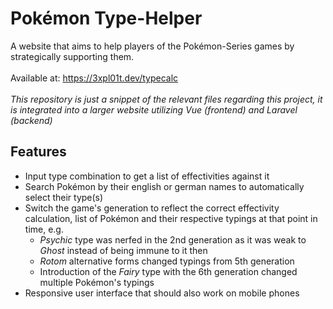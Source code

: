 # Pokémon Type-Helper
A website that aims to help players of the Pokémon-Series games by strategically supporting them.<br><br>
Available at: https://3xpl01t.dev/typecalc<br><br>
*This repository is just a snippet of the relevant files regarding this project, it is integrated into a larger website utilizing Vue (frontend) and Laravel (backend)*
## Features
- Input type combination to get a list of effectivities against it
- Search Pokémon by their english or german names to automatically select their type(s)
- Switch the game's generation to reflect the correct effectivity calculation, list of Pokémon and their respective typings at that point in time, e.g.
  - *Psychic* type was nerfed in the 2nd generation as it was weak to *Ghost* instead of being immune to it then
  - *Rotom* alternative forms changed typings from 5th generation
  - Introduction of the *Fairy* type with the 6th generation changed multiple Pokémon's typings
- Responsive user interface that should also work on mobile phones